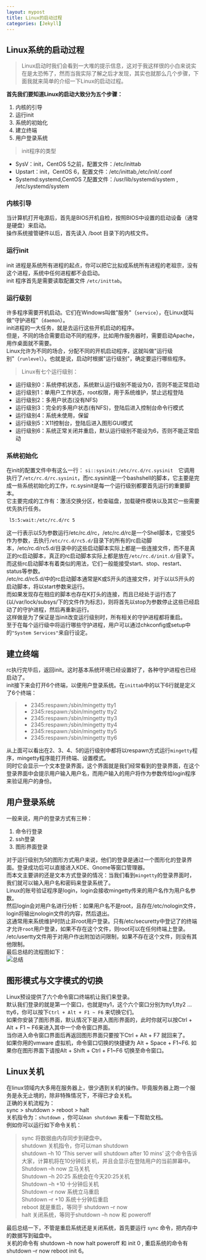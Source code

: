 ```yaml
---
layout: mypost
title: Linux的启动过程
categories: [Jekyll]
---
```


## Linux系统的启动过程

> Linux启动时我们会看到一大堆的提示信息，这对于我这样很的小白来说实在是太恐怖了，然而当我实际了解之后才发现，其实也就那么几个步骤，下面我就来简单的介绍一下Linux的启动过程。

**首先我们要知道Linux的启动大致分为五个步骤：**

1. 内核的引导
2. 运行init
3. 系统的初始化
4. 建立终端
5. 用户登录系统

> init程序的类型

* SysV：init，CentOS 5之前，配置文件：/etc/inittab
* Upstart：init，CentOS 6，配置文件：/etc/inittab,/etc/init/.conf
* Systemd:systemd,CentOS 7,配置文件：/usr/lib/systemd/system , /etc/systemd/system

### 内核引导

当计算机打开电源后，首先是BIOS开机自检，按照BIOS中设置的启动设备（通常是硬盘）来启动。  
操作系统接管硬件以后，首先读入 /boot 目录下的内核文件。

### 运行init

init 进程是系统所有进程的起点，你可以把它比拟成系统所有进程的老祖宗，没有这个进程，系统中任何进程都不会启动。  
init 程序首先是需要读取配置文件 `/etc/inittab`。

### 运行级别

许多程序需要开机启动。它们在Windows叫做"服务"（`service`），在Linux就叫做"守护进程"（`daemon`）。  
init进程的一大任务，就是去运行这些开机启动的程序。  
但是，不同的场合需要启动不同的程序，比如用作服务器时，需要启动Apache，用作桌面就不需要。  
Linux允许为不同的场合，分配不同的开机启动程序，这就叫做"运行级别"（`runlevel`）。也就是说，启动时根据"运行级别"，确定要运行哪些程序。

> Linux有七个运行级别：  

* 运行级别0：系统停机状态，系统默认运行级别不能设为0，否则不能正常启动  
* 运行级别1：单用户工作状态，root权限，用于系统维护，禁止远程登陆  
* 运行级别2：多用户状态(没有NFS)  
* 运行级别3：完全的多用户状态(有NFS)，登陆后进入控制台命令行模式  
* 运行级别4：系统未使用，保留  
* 运行级别5：X11控制台，登陆后进入图形GUI模式  
* 运行级别6：系统正常关闭并重启，默认运行级别不能设为6，否则不能正常启动  

### 系统初始化

在init的配置文件中有这么一行： `si::sysinit:/etc/rc.d/rc.sysinit`　它调用执行了`/etc/rc.d/rc.sysinit`，而rc.sysinit是一个bashshell的脚本，它主要是完成一些系统初始化的工作，rc.sysinit是每一个运行级别都要首先运行的重要脚本。  
它主要完成的工作有：激活交换分区，检查磁盘，加载硬件模块以及其它一些需要优先执行任务。  

```bash
 l5:5:wait:/etc/rc.d/rc 5 
```  

这一行表示以5为参数运行/etc/rc.d/rc，/etc/rc.d/rc是一个Shell脚本，它接受5作为参数，去执行`/etc/rc.d/rc5.d/`目录下的所有的rc启动脚本，/etc/rc.d/rc5.d/目录中的这些启动脚本实际上都是一些连接文件，而不是真正的rc启动脚本，真正的rc启动脚本实际上都是放在`/etc/rc.d/init.d/`目录下。  
而这些rc启动脚本有着类似的用法，它们一般能接受start、stop、restart、status等参数。  
/etc/rc.d/rc5.d/中的rc启动脚本通常是K或S开头的连接文件，对于以以S开头的启动脚本，将以start参数来运行。  
而如果发现存在相应的脚本也存在K打头的连接，而且已经处于运行态了(以/var/lock/subsys/下的文件作为标志)，则将首先以stop为参数停止这些已经启动了的守护进程，然后再重新运行。  
这样做是为了保证是当init改变运行级别时，所有相关的守护进程都将重启。  
至于在每个运行级中将运行哪些守护进程，用户可以通过chkconfig或setup中的`"System Services"`来自行设定。  

## 建立终端

rc执行完毕后，返回init。这时基本系统环境已经设置好了，各种守护进程也已经启动了。  
init接下来会打开6个终端，以便用户登录系统。在`inittab`中的以下6行就是定义了6个终端：

> * 2345:respawn:/sbin/mingetty tty1  
> * 2345:respawn:/sbin/mingetty tty2  
> * 2345:respawn:/sbin/mingetty tty3  
> * 2345:respawn:/sbin/mingetty tty4  
> * 2345:respawn:/sbin/mingetty tty5  
> * 2345:respawn:/sbin/mingetty tty6

从上面可以看出在2、3、4、5的运行级别中都将以respawn方式运行`mingetty`程序，mingetty程序能打开终端、设置模式。  
同时它会显示一个文本登录界面，这个界面就是我们经常看到的登录界面，在这个登录界面中会提示用户输入用户名，而用户输入的用户将作为参数传给login程序来验证用户的身份。  

## 用户登录系统

一般来说，用户的登录方式有三种：

1. 命令行登录
2. ssh登录
3. 图形界面登录

对于运行级别为5的图形方式用户来说，他们的登录是通过一个图形化的登录界面。登录成功后可以直接进入KDE、Gnome等窗口管理器。  
而本文主要讲的还是文本方式登录的情况：当我们看到`mingetty`的登录界面时，我们就可以输入用户名和密码来登录系统了。  
Linux的账号验证程序是login，login会接收mingetty传来的用户名作为用户名参数。  
然后login会对用户名进行分析：如果用户名不是root，且存在/etc/nologin文件，login将输出nologin文件的内容，然后退出。  
这通常用来系统维护时防止非root用户登录。只有/etc/securetty中登记了的终端才允许`root`用户登录，如果不存在这个文件，则root可以在任何终端上登录。  
/etc/usertty文件用于对用户作出附加访问限制，如果不存在这个文件，则没有其他限制。  
最后总结的流程图如下：  
![总结](http://www.runoob.com/wp-content/uploads/2014/06/bg2013081707.png)

## 图形模式与文字模式的切换

Linux预设提供了六个命令窗口终端机让我们来登录。  
默认我们登录的就是第一个窗口，也就是tty1，这个六个窗口分别为tty1,tty2 … tty6，你可以按下`Ctrl + Alt + F1 ~ F6` 来切换它们。  
如果你安装了图形界面，默认情况下是进入图形界面的，此时你就可以按Ctrl + Alt + F1 ~ F6来进入其中一个命令窗口界面。  
当你进入命令窗口界面后再返回图形界面只要按下Ctrl + Alt + F7 就回来了。  
如果你用的vmware 虚拟机，命令窗口切换的快捷键为 Alt + Space + F1~F6. 如果你在图形界面下请按Alt + Shift + Ctrl + F1~F6 切换至命令窗口。  

## Linux关机

在linux领域内大多用在服务器上，很少遇到关机的操作。毕竟服务器上跑一个服务是永无止境的，除非特殊情况下，不得已才会关机。  
正确的关机流程为：  
sync > shutdown > reboot > halt  
关机指令为：`shutdown` ，你可以`man shutdown` 来看一下帮助文档。  
例如你可以运行如下命令关机：

> sync 将数据由内存同步到硬盘中。  
> shutdown 关机指令，你可以man shutdown  
> shutdown –h 10 ‘This server will shutdown after 10 mins’ 这个命令告诉大家，计算机将在10分钟后关机，并且会显示在登陆用户的当前屏幕中。  
> Shutdown –h now 立马关机  
> Shutdown –h 20:25 系统会在今天20:25关机  
> Shutdown –h +10 十分钟后关机  
> Shutdown –r now 系统立马重启  
> Shutdown –r +10 系统十分钟后重启  
> reboot 就是重启，等同于 shutdown –r now  
> halt 关闭系统，等同于shutdown –h now 和 poweroff  

最后总结一下，不管是重启系统还是关闭系统，首先要运行 `sync` 命令，把内存中的数据写到磁盘中。  
关机的命令有 shutdown –h now halt poweroff 和 init 0 , 重启系统的命令有 shutdown –r now reboot init 6。
